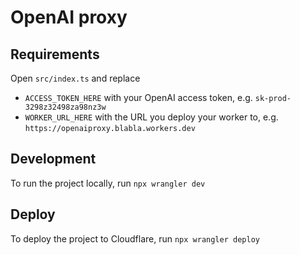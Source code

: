 # OpenAI proxy

## Requirements

Open `src/index.ts` and replace
* `ACCESS_TOKEN_HERE` with your OpenAI access token, e.g. `sk-prod-3298z32498za98nz3w`
* `WORKER_URL_HERE` with the URL you deploy your worker to, e.g. `https://openaiproxy.blabla.workers.dev`

## Development

To run the project locally, run `npx wrangler dev`

## Deploy

To deploy the project to Cloudflare, run `npx wrangler deploy`
